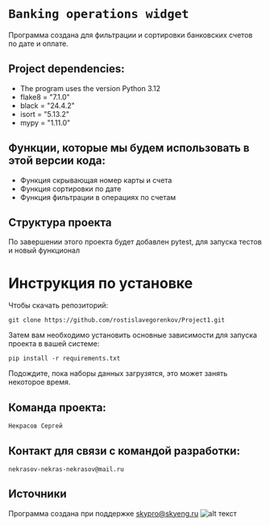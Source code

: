 # `Banking operations widget`

Программа создана для фильтрации и сортировки банковских счетов по дате и оплате.

## Project dependencies:
- The program uses the version Python 3.12
- flake8 = "7.1.0"
- black = "24.4.2"
- isort = "5.13.2"
- mypy = "1.11.0"

## Функции, которые мы будем использовать в этой версии кода:

- Функция скрывающая номер карты и счета
- Функция сортировки по дате
- Функция фильтрации в операциях по счетам

## Структура проекта
По завершении этого проекта будет добавлен pytest, для запуска тестов и новый функционал

# Инструкция по установке
Чтобы скачать репозиторий:

`git clone https://github.com/rostislavegorenkov/Project1.git`

Затем вам необходимо установить основные зависимости для запуска проекта в вашей системе:

```pip install -r requirements.txt```

Подождите, пока наборы данных загрузятся, это может занять некоторое время. 

## Команда проекта:

`Некрасов Сергей` 

## Контакт для связи с командой разработки:
`nekrasov-nekras-nekrasov@mail.ru` 

## Источники
Программа создана при поддержке [skypro@skyeng.ru](https://sky.pro/#giftpopup) 
 ![alt текст](https://static.tildacdn.com/tild3364-3965-4237-b664-363533643431/Group_1321317003.svg)